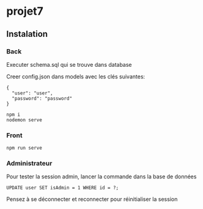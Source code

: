 # projet7

## Instalation

### Back

Executer schema.sql qui se trouve dans database

Creer config.json dans models avec les clés suivantes:
````
{
  "user": "user",
  "password": "password"
}
````

````
npm i
nodemon serve
````

### Front
````
npm run serve
````

### Administrateur

Pour tester la session admin, lancer la commande dans la base de données
````
UPDATE user SET isAdmin = 1 WHERE id = ?;
```` 

Pensez à se déconnecter et reconnecter pour réinitialiser la session 

